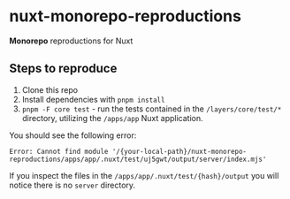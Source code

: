 # nuxt-monorepo-reproductions

**Monorepo** reproductions for Nuxt

## Steps to reproduce

1. Clone this repo
2. Install dependencies with `pnpm install`
3. `pnpm -F core test` - run the tests contained in the `/layers/core/test/*` directory, utilizing the `/apps/app` Nuxt application.

You should see the following error:

```shell
Error: Cannot find module '/{your-local-path}/nuxt-monorepo-reproductions/apps/app/.nuxt/test/uj5gwt/output/server/index.mjs'
```

If you inspect the files in the `/apps/app/.nuxt/test/{hash}/output` you will notice there is no `server` directory.
